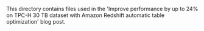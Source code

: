 This directory contains files used in the 'Improve performance by up to 24% on TPC-H 30 TB dataset with Amazon Redshift
automatic table optimization' blog post.